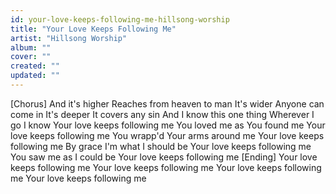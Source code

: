 ```yaml
---
id: your-love-keeps-following-me-hillsong-worship
title: "Your Love Keeps Following Me"
artist: "Hillsong Worship"
album: ""
cover: ""
created: ""
updated: ""
---
```


[Chorus]
And it's higher
Reaches from heaven to man
It's wider
Anyone can come in
It's deeper
It covers any sin
And I know this one thing
Wherever I go I know
Your love keeps following me
You loved me as You found me
Your love keeps following me
You wrapp'd Your arms around me
Your love keeps following me
By grace I'm what I should be
Your love keeps following me
You saw me as I could be
Your love keeps following me
[Ending]
Your love keeps following me
Your love keeps following me
Your love keeps following me
Your love keeps following me